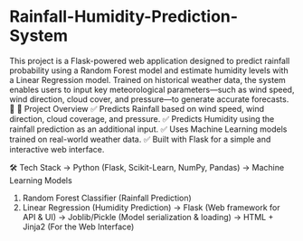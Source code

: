 # Rainfall-Humidity-Prediction-System
This project is a Flask-powered web application designed to predict rainfall probability using a Random Forest model and estimate humidity levels with a Linear Regression model. Trained on historical weather data, the system enables users to input key meteorological parameters—such as wind speed, wind direction, cloud cover, and pressure—to generate accurate forecasts. 🚀
📌 Project Overview
✅ Predicts Rainfall based on wind speed, wind direction, cloud coverage, and pressure.
✅ Predicts Humidity using the rainfall prediction as an additional input.
✅ Uses Machine Learning models trained on real-world weather data.
✅ Built with Flask for a simple and interactive web interface.

🛠️ Tech Stack
-> Python (Flask, Scikit-Learn, NumPy, Pandas)
-> Machine Learning Models
  1. Random Forest Classifier (Rainfall Prediction)
  2. Linear Regression (Humidity Prediction)
-> Flask (Web framework for API & UI)
-> Joblib/Pickle (Model serialization & loading)
-> HTML + Jinja2 (For the Web Interface)
